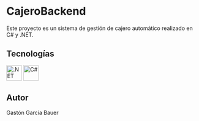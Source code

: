 # CajeroBackend

Este proyecto es un sistema de gestión de cajero automático realizado en C# y .NET.

## Tecnologías

<p align="left">
  <img src="https://cdn.jsdelivr.net/gh/devicons/devicon/icons/dot-net/dot-net-original.svg" height="40" alt=".NET" />
  <img src="https://cdn.jsdelivr.net/gh/devicons/devicon/icons/csharp/csharp-original.svg" height="40" alt="C#" />
</p>

## Autor

Gastón García Bauer